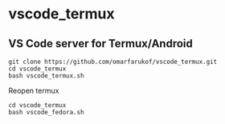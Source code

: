 # vscode_termux
## VS Code server for Termux/Android


```
git clone https://github.com/omarfarukof/vscode_termux.git
cd vscode_termux
bash vscode_termux.sh

```
Reopen termux
```
cd vscode_termux
bash vscode_fedora.sh

```

